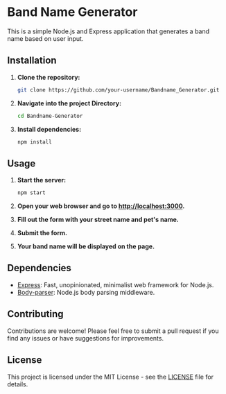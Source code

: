 # Band Name Generator

This is a simple Node.js and Express application that generates a band name based on user input.

## Installation

1. **Clone the repository:**
   ```sh
   git clone https://github.com/your-username/Bandname_Generator.git

2. **Navigate into the project Directory:**
   ```sh
   cd Bandname-Generator

3. **Install dependencies:**
   ```sh
   npm install

## Usage

1. **Start the server:**
   ```sh
   npm start
   ```

2. **Open your web browser and go to [http://localhost:3000](http://localhost:3000).**
   
3. **Fill out the form with your street name and pet's name.**

4. **Submit the form.**

5. **Your band name will be displayed on the page.**

## Dependencies

- [Express](https://www.npmjs.com/package/express): Fast, unopinionated, minimalist web framework for Node.js.
- [Body-parser](https://www.npmjs.com/package/body-parser): Node.js body parsing middleware.

## Contributing

Contributions are welcome! Please feel free to submit a pull request if you find any issues or have suggestions for improvements.

## License

This project is licensed under the MIT License - see the [LICENSE](LICENSE) file for details.

